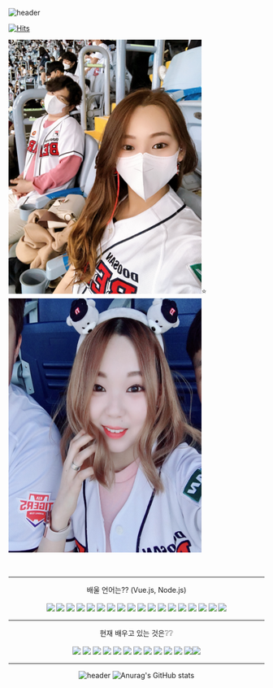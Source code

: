 
![header](https://capsule-render.vercel.app/api?height=400&text=Hi%20There!&desc=If%20I%20were%20to%20talk%20about%20myself.%20)

[![Hits](https://hits.seeyoufarm.com/api/count/incr/badge.svg?url=https%3A%2F%2Fgithub.com%2Fclouari%2Fclouari%2Fedit%2Fmain%2FREADME.md&count_bg=%23C772E1&title_bg=%23FBDDDD&icon=apple.svg&icon_color=%23C763F2&title=Visit&edge_flat=false)](https://hits.seeyoufarm.com)
<br />


<img src="IMG_4517.JPG" width="380" height="500"/>⭐️<img src="IMG_9224.jpg" width="380" height="500"/>
<div align=center>
 <br /> 
<hr />
<div />
배울 언어는?? (Vue.js, Node.js)
<br />
<br />
<img src="https://img.shields.io/badge/JAVA-007396?style=for-the-badge&logo=java&logoColor=white"> 
 <img src="https://img.shields.io/badge/Spring-6DB33F?style=for-the-badge&logo=Spring&logoColor=white">
 <img src="https://img.shields.io/badge/oracle-F80000?style=for-the-badge&logo=oracle&logoColor=white"> 
 <img src="https://img.shields.io/badge/mysql-4479A1?style=for-the-badge&logo=mysql&logoColor=white"> 
 <img src="https://img.shields.io/badge/mariaDB-003545?style=for-the-badge&logo=mariaDB&logoColor=white">
 <img src="https://img.shields.io/badge/javascript-F7DF1E?style=for-the-badge&logo=javascript&logoColor=black">
 <img src="https://img.shields.io/badge/jquery-0769AD?style=for-the-badge&logo=jquery&logoColor=white"> 
 <img src="https://img.shields.io/badge/react-61DAFB?style=for-the-badge&logo=react&logoColor=black"> 
 <img src="https://img.shields.io/badge/vue.js-4FC08D?style=for-the-badge&logo=vue.js&logoColor=white"> 
 <img src="https://img.shields.io/badge/html-E34F26?style=for-the-badge&logo=html5&logoColor=white">
 <img src="https://img.shields.io/badge/css-1572B6?style=for-the-badge&logo=css3&logoColor=white"> 
 <img src="https://img.shields.io/badge/bootstrap-7952B3?style=for-the-badge&logo=bootstrap&logoColor=white"> 
 <img src="https://img.shields.io/badge/github-181717?style=for-the-badge&logo=github&logoColor=white"> 
 <img src="https://img.shields.io/badge/linux-FCC624?style=for-the-badge&logo=linux&logoColor=black"> 
 <img src="https://img.shields.io/badge/aws-232F3E?style=for-the-badge&logo=aws&logoColor=white"> 
 <img src="https://img.shields.io/badge/apache tomcat-F8DC75?style=for-the-badge&logo=apachetomcat&logoColor=white">
 <img src="https://img.shields.io/badge/dart-0175C2?style=for-the-badge&logo=dart&logoColor=white">
  <img src="https://img.shields.io/badge/dart-0175C2?style=for-the-badge&logo=dart&logoColor=pink">
<hr />
 현재 배우고 있는 것은❔❔
 <br /><br />
 <img src="https://img.shields.io/badge/html-E34F26?style=for-the-badge&logo=html5&logoColor=white">
 <img src="https://img.shields.io/badge/dart-0175C2?style=for-the-badge&logo=dart&logoColor=white">
 <img src="https://img.shields.io/badge/javascript-%23323330.svg?style=for-the-badge&logo=javascript&logoColor=%23F7DF1E">
 <img src="https://img.shields.io/badge/Flutter-%2302569B.svg?style=for-the-badge&logo=Flutter&logoColor=white">
 <img src="https://img.shields.io/badge/Android%20Studio-3DDC84.svg?style=for-the-badge&logo=android-studio&logoColor=white">
 <img src="https://img.shields.io/badge/Visual_Studio_Code-0078D4?style=for-the-badge&logo=visual%20studio%20code&logoColor=white">
 <img src="https://img.shields.io/badge/Eclipse-FE7A16.svg?style=for-the-badge&logo=Eclipse&logoColor=white">
 <img src="https://img.shields.io/badge/github-%23121011.svg?style=for-the-badge&logo=github&logoColor=white">
 <img src="https://img.shields.io/badge/css-1572B6?style=for-the-badge&logo=css3&logoColor=white"> 
 <img src="https://img.shields.io/badge/bootstrap-7952B3?style=for-the-badge&logo=bootstrap&logoColor=white">
 <img src="https://img.shields.io/badge/jquery-0769AD?style=for-the-badge&logo=jquery&logoColor=white"> 
  <img src="https://img.shields.io/badge/mysql-4479A1?style=for-the-badge&logo=mysql&logoColor=white"><img src="https://img.shields.io/badge/vue.js-4FC08D?style=for-the-badge&logo=vue.js&logoColor=white">
 <hr />

 
![header](https://capsule-render.vercel.app/api?type=rounded&color=gradient&text=%20⭐️Birthday%2012/30⭐️%20Hobby%20is%20exercising🏃🏻‍♀️%20and%20baseball.⚾️%20Team%20is%20DOOSANBEARS🐻%20&fontAlign=50&height=300&fontSize=70%20%&textBg=true&animation=twinkling)
![Anurag's GitHub stats](https://github-readme-stats.vercel.app/api?username=Clouari&show_icons=true&theme=radical)
 

